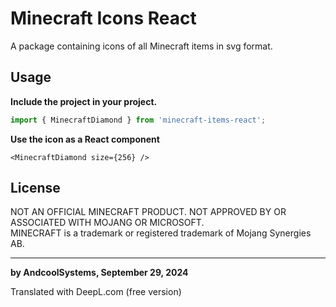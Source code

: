 # Minecraft Icons React
A package containing icons of all Minecraft items in svg format.

## Usage
**Include the project in your project.**   
```ts 
import { MinecraftDiamond } from 'minecraft-items-react';
```

**Use the icon as a React component**  
```tsx
<MinecraftDiamond size={256} />
```

## License
NOT AN OFFICIAL MINECRAFT PRODUCT. NOT APPROVED BY OR ASSOCIATED WITH MOJANG OR MICROSOFT.  
MINECRAFT is a trademark or registered trademark of Mojang Synergies AB.

---

**by AndcoolSystems, September 29, 2024**

Translated with DeepL.com (free version)